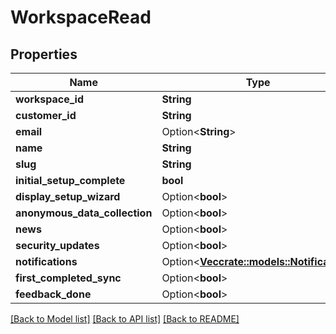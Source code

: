 # WorkspaceRead

## Properties

Name | Type | Description | Notes
------------ | ------------- | ------------- | -------------
**workspace_id** | **String** |  | 
**customer_id** | **String** |  | 
**email** | Option<**String**> |  | [optional]
**name** | **String** |  | 
**slug** | **String** |  | 
**initial_setup_complete** | **bool** |  | 
**display_setup_wizard** | Option<**bool**> |  | [optional]
**anonymous_data_collection** | Option<**bool**> |  | [optional]
**news** | Option<**bool**> |  | [optional]
**security_updates** | Option<**bool**> |  | [optional]
**notifications** | Option<[**Vec<crate::models::Notification>**](Notification.md)> |  | [optional]
**first_completed_sync** | Option<**bool**> |  | [optional]
**feedback_done** | Option<**bool**> |  | [optional]

[[Back to Model list]](../README.md#documentation-for-models) [[Back to API list]](../README.md#documentation-for-api-endpoints) [[Back to README]](../README.md)


